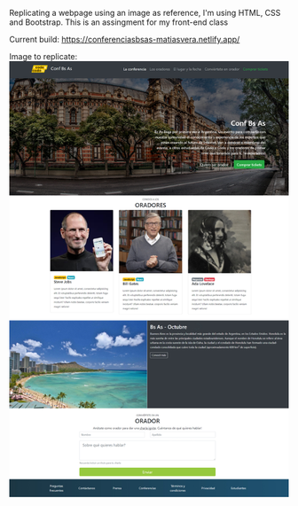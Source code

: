 Replicating a webpage using an image as reference, I'm using HTML, CSS and Bootstrap.
This is an assingment for my front-end class

Current build:
https://conferenciasbsas-matiasvera.netlify.app/

Image to replicate:
![Screenshot](final_front_2021.jpg)
